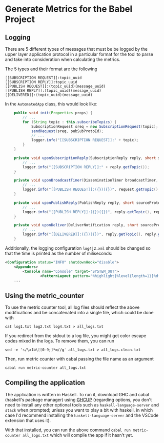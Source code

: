 # Generate Metrics for the Babel Project

## Logging

There are 5 different types of messages that must be be logged by the upper
layer application protocol in a particular format for the tool to parse and take
into consideration when calculating the metrics.

The 5 types and their format are the following

```
[[SUBSCRIPTION REQUEST]]:topic_uuid
[[SUBSCRIPTION REPLY]]:topic_uuid
[[PUBLISH REQUEST]]:(topic_uuid)(message_uuid)
[[PUBLISH REPLY]]:(topic_uuid)(message_uuid)
[[DELIVERED]]:(topic_uuid)(message_uuid)
```

In the `AutomatedApp` class, this would look like:

```java
    public void init(Properties props) {
        // ...
        for (String topic : this.subscribeTopics) {
            SubscriptionRequest sreq = new SubscriptionRequest(topic);
            sendRequest(sreq, pubSubProtoId);
            // ...
            logger.info("[[SUBSCRIPTION REQUEST]]:" + topic);
        }
    }

    private void uponSubscriptionReply(SubscriptionReply reply, short sourceProto) {
        // ...
        logger.info("[[SUBSCRIPTION REPLY]]:" + reply.getTopic());
    }

    private void uponBroadcastTimer(DisseminationTimer broadcastTimer, long timerId) {
        // ... 
        logger.info("[[PUBLISH REQUEST]]:({})({})", request.getTopic(), request.getMsgID());
    }

    private void uponPublishReply(PublishReply reply, short sourceProto) {
        // ...
        logger.info("[[PUBLISH REPLY]]:({})({})", reply.getTopic(), reply.getMsgID());
    }

    private void uponDeliver(DeliverNotification reply, short sourceProto) {
        // ...
        logger.info("[[DELIVERED]]:({})({})", reply.getTopic(), reply.getMsgId());
    }
```


Additionally, the logging configuration `log4j2.xml` should be changed so that the time is
printed as the number of miliseconds:
```xml
<Configuration status="INFO" shutdownHook="disable">
    <Appenders>
        <Console name="Console" target="SYSTEM_OUT">
				<PatternLayout pattern="%highlight{%level{length=1}[%d{UNIX_MILLIS}] [%t]%logger{0}:} %msg%n"/>
    ...
```

## Using the metric_counter

To use the metric counter tool, all log files should reflect the above
modifications and be concatenated into a single file, which could be done with
```
cat log1.txt log2.txt log4.txt > all_logs.txt
```

If you redirect from the stdout to a log file, you might get color escape codes mixed in the logs.
To remove them, you can run
```
sed -e 's/\x1b\[[0-9;]*m//g' all_logs.txt > all_logs.clean.txt
```

Then, run metric counter with cabal passing the file name as an argument
```
cabal run metric-counter all_logs.txt
```

## Compiling the application

The application is written in Haskell. To run it, download GHC and cabal
(haskell's package manager) using [GHCUP](https://www.haskell.org/ghcup/)
(regarding options, you don't need to install any other optional tools such as
`haskell-language-server` and `stack` when prompted; unless you want to play a
bit with haskell, in which case I'd recommend installing
the `haskell-language-server` and the VSCode extension that uses it).

With that installed, you can run the above command `cabal run metric-counter
all_logs.txt` which will compile the app if it hasn't yet.

